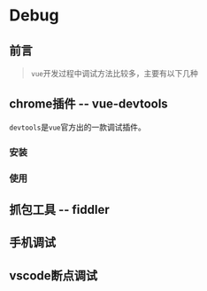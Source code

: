 # Debug

## 前言

> `vue`开发过程中调试方法比较多，主要有以下几种

## chrome插件 -- vue-devtools

`devtools`是`vue`官方出的一款调试插件。

### 安装

### 使用

## 抓包工具 -- fiddler

## 手机调试

## vscode断点调试